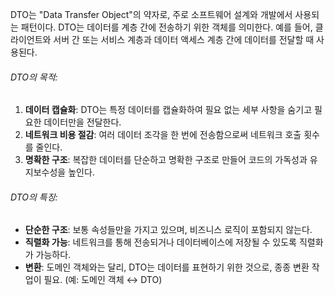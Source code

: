 DTO는 "Data Transfer Object"의 약자로, 주로 소프트웨어 설계와 개발에서 사용되는 패턴이다. DTO는 데이터를 계층 간에 전송하기 위한 객체를 의미한다. 예를 들어, 클라이언트와 서버 간 또는 서비스 계층과 데이터 액세스 계층 간에 데이터를 전달할 때 사용된다. 

###### DTO의 목적:

1. **데이터 캡슐화**: DTO는 특정 데이터를 캡슐화하여 필요 없는 세부 사항을 숨기고 필요한 데이터만을 전달한다.
2. **네트워크 비용 절감**: 여러 데이터 조각을 한 번에 전송함으로써 네트워크 호출 횟수를 줄인다.
3. **명확한 구조**: 복잡한 데이터를 단순하고 명확한 구조로 만들어 코드의 가독성과 유지보수성을 높인다.

###### DTO의 특징:

- **단순한 구조**: 보통 속성들만을 가지고 있으며, 비즈니스 로직이 포함되지 않는다.
- **직렬화 가능**: 네트워크를 통해 전송되거나 데이터베이스에 저장될 수 있도록 직렬화가 가능하다.
- **변환**: 도메인 객체와는 달리, DTO는 데이터를 표현하기 위한 것으로, 종종 변환 작업이 필요. (예: 도메인 객체 ↔ DTO)